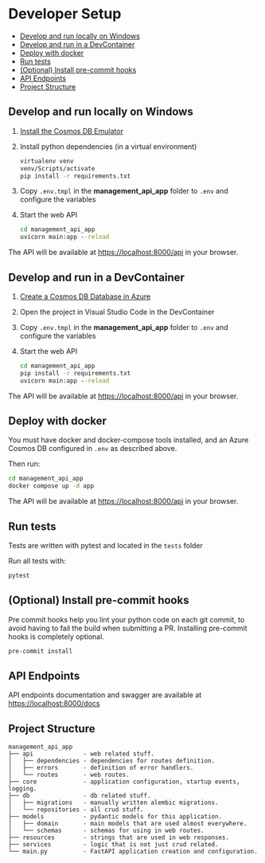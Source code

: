 # Developer Setup

- [Develop and run locally on Windows](#develop-and-run-locally-on-windows)
- [Develop and run in a DevContainer](#develop-and-run-in-a-devcontainer)
- [Deploy with docker](#deploy-with-docker)
- [Run tests](#run-tests)
- [(Optional) Install pre-commit hooks](#optional-install-pre-commit-hooks)
- [API Endpoints](#api-endpoints)
- [Project Structure](#project-structure)

## Develop and run locally on Windows

1. [Install the Cosmos DB Emulator](https://docs.microsoft.com/en-us/azure/cosmos-db/local-emulator?tabs=cli%2Cssl-netstd21)
1. Install python dependencies (in a virtual environment)

    ```cmd
    virtualenv venv
    venv/Scripts/activate
    pip install -r requirements.txt
    ```

1. Copy `.env.tmpl` in the **management_api_app** folder to `.env` and configure the variables
1. Start the web API

    ```cmd
    cd management_api_app
    uvicorn main:app --reload
    ```

The API will be available at [https://localhost:8000/api](https://localhost:8000/api) in your browser.

## Develop and run in a DevContainer

1. [Create a Cosmos DB Database in Azure](https://docs.microsoft.com/en-us/azure/cosmos-db/create-cosmosdb-resources-portal)
1. Open the project in Visual Studio Code in the DevContainer
1. Copy `.env.tmpl` in the **management_api_app** folder to `.env` and configure the variables
1. Start the web API

    ```cmd
    cd management_api_app
    pip install -r requirements.txt
    uvicorn main:app --reload
    ```

The API will be available at [https://localhost:8000/api](https://localhost:8000/api) in your browser.

## Deploy with docker

You must have docker and docker-compose tools installed, and an Azure Cosmos DB configured in `.env` as described above.

Then run:

```cmd
cd management_api_app
docker compose up -d app
```

The API will be available at [https://localhost:8000/api](https://localhost:8000/api) in your browser.

## Run tests

Tests are written with pytest and located in the `tests` folder

Run all tests with:

```cmd
pytest
```

## (Optional) Install pre-commit hooks

Pre commit hooks help you lint your python code on each git commit, to avoid having to fail the build when submitting a PR. Installing pre-commit hooks is completely optional.

```cmd
pre-commit install
```

## API Endpoints

API endpoints documentation and swagger are available at [https://localhost:8000/docs](https://localhost:8000/docs)

## Project Structure

```text
management_api_app
├── api              - web related stuff.
│   ├── dependencies - dependencies for routes definition.
│   ├── errors       - definition of error handlers.
│   └── routes       - web routes.
├── core             - application configuration, startup events, logging.
├── db               - db related stuff.
│   ├── migrations   - manually written alembic migrations.
│   └── repositories - all crud stuff.
├── models           - pydantic models for this application.
│   ├── domain       - main models that are used almost everywhere.
│   └── schemas      - schemas for using in web routes.
├── resources        - strings that are used in web responses.
├── services         - logic that is not just crud related.
└── main.py          - FastAPI application creation and configuration.
```
